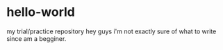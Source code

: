 # hello-world
my trial/practice repository
hey guys
i'm not exactly sure of what to write since am a begginer.
